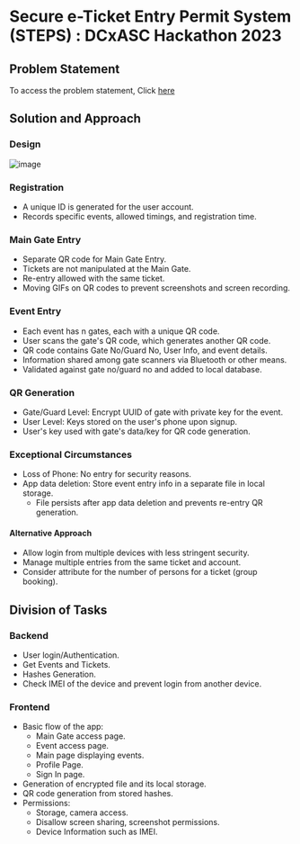 # Secure e-Ticket Entry Permit System (STEPS) : DCxASC Hackathon 2023

## Problem Statement

To access the problem statement, Click [here](https://maroon-kizzee-51.tiiny.site)



## Solution and Approach


### Design

![image](https://github.com/PSYCHNERD2512/stepClient/assets/33757242/aa934a4e-d0ac-4f98-a765-b1d82f265e6a)


### Registration

- A unique ID is generated for the user account.
- Records specific events, allowed timings, and registration time.

### Main Gate Entry

- Separate QR code for Main Gate Entry.
- Tickets are not manipulated at the Main Gate.
- Re-entry allowed with the same ticket.
- Moving GIFs on QR codes to prevent screenshots and screen recording.

### Event Entry

- Each event has n gates, each with a unique QR code.
- User scans the gate's QR code, which generates another QR code.
- QR code contains Gate No/Guard No, User Info, and event details.
- Information shared among gate scanners via Bluetooth or other means.
- Validated against gate no/guard no and added to local database.

### QR Generation

- Gate/Guard Level: Encrypt UUID of gate with private key for the event.
- User Level: Keys stored on the user's phone upon signup.
- User's key used with gate's data/key for QR code generation.

### Exceptional Circumstances

- Loss of Phone: No entry for security reasons.
- App data deletion: Store event entry info in a separate file in local storage.
  - File persists after app data deletion and prevents re-entry QR generation.

#### Alternative Approach

- Allow login from multiple devices with less stringent security.
- Manage multiple entries from the same ticket and account.
- Consider attribute for the number of persons for a ticket (group booking).

## Division of Tasks

### Backend

- User login/Authentication.
- Get Events and Tickets.
- Hashes Generation.
- Check IMEI of the device and prevent login from another device.

### Frontend

- Basic flow of the app:
  - Main Gate access page.
  - Event access page.
  - Main page displaying events.
  - Profile Page.
  - Sign In page.
- Generation of encrypted file and its local storage.
- QR code generation from stored hashes.
- Permissions:
  - Storage, camera access.
  - Disallow screen sharing, screenshot permissions.
  - Device Information such as IMEI.
